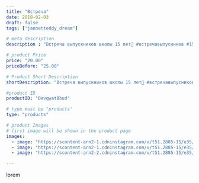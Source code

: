 ```yaml
---
title: "Встреча"
date: 2018-02-03
draft: false
tags: ["jannetteddy_dream"]

# meta description
description : "Встреча выпускников школы 15 лет🙈 #встречавыпусников #15лет #одноклассники #акласс"

# product Price
price: "20.00"
priceBefore: "25.00"

# Product Short Description
shortDescription: "Встреча выпускников школы 15 лет🙈 #встречавыпусников #15лет #одноклассники #акласс"

#product ID
productID: "BevqwatBbud"

# type must be "products"
type: "products"

# product Images
# first image will be shown in the product page
images:
  - image: "https://scontent-arn2-1.cdninstagram.com/v/t51.2885-15/e35/26871879_421460411620753_3835726358802071552_n.jpg?_nc_ht=scontent-arn2-1.cdninstagram.com&_nc_cat=101&_nc_ohc=AX3Qg7HKnEIAX8J9kYY&se=8&tp=1&oh=a530ef8067e36769d44e89890a182449&oe=605CB1B8&ig_cache_key=MTcwNjc3MDI1NzI3Mzk4NjE4NQ%3D%3D.2"
  - image: "https://scontent-arn2-1.cdninstagram.com/v/t51.2885-15/e35/26433569_1788430441231899_7429154431112839168_n.jpg?_nc_ht=scontent-arn2-1.cdninstagram.com&_nc_cat=103&_nc_ohc=r28vLuMNDsUAX8Frn0s&se=8&tp=1&oh=d9e8cfa391e6a4a14ccfaf0933c93659&oe=605DB1D0&ig_cache_key=MTcwNjc3MDMyMzU5NDQ3MjI3MQ%3D%3D.2"
  - image: "https://scontent-arn2-2.cdninstagram.com/v/t51.2885-15/e35/26867151_1663394877040448_1481790328737366016_n.jpg?_nc_ht=scontent-arn2-2.cdninstagram.com&_nc_cat=108&_nc_ohc=lmxSbJzwIGAAX-eHihS&se=7&tp=1&oh=be69758abe153dbcebf8a4b34376168e&oe=605DB0F2&ig_cache_key=MTcwNjc3MDMyNTUxNTQzOTY2NQ%3D%3D.2"

---
```

lorem
